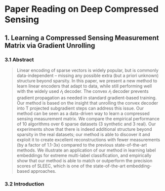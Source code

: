 # Paper Reading on Deep Compressed Sensing

## 1. Learning a Compressed Sensing Measurement Matrix via Gradient Unrolling

### 3.1 Abstract

> Linear encoding of sparse vectors is widely popular, but is commonly data-independent – missing any possible extra (but a priori unknown) structure beyond sparsity. In this paper, we present a new method to learn linear encoders that adapt to data, while still performing well with the widely used $\mathcal{l}_1$ decoder. The convex $\mathcal{l}_1$ decoder prevents gradient propagation as needed in standard gradient-based training. Our method is based on the insight that unrolling the convex decoder into T projected subgradient steps can address this issue. Our method can be seen as a data-driven way to learn a compressed sensing measurement matrix. We compare the empirical performance of 10 algorithms over 6 sparse datasets (3 synthetic and 3 real). Our experiments show that there is indeed additional structure beyond sparsity in the real datasets; our method is able to discover it and exploit it to create excellent reconstructions with fewer measurements (by a factor of 1.1-3x) compared to the previous state-of-the-art methods. We illustrate an application of our method in learning label embeddings for extreme multi-label classification, and empirically show that our method is able to match or outperform the precision scores of SLEEC, which is one of the state-of-the-art embedding-based approaches.

### 3.2 Introduction

